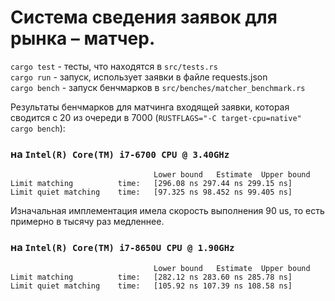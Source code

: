 # Система сведения заявок для рынка – матчер.

`cargo test` - тесты, что находятся в `src/tests.rs`  
`cargo run` - запуск, использует заявки в файле requests.json  
`cargo bench` - запуск бенчмарков в `src/benches/matcher_benchmark.rs`

Результаты бенчмарков для матчинга входящей заявки, которая сводится с 20 из очереди в 7000  (`RUSTFLAGS="-C target-cpu=native" cargo bench`):

### на `Intel(R) Core(TM) i7-6700 CPU @ 3.40GHz`

```
                                Lower bound   Estimate  Upper bound
Limit matching          time:   [296.08 ns 297.44 ns 299.15 ns]
Limit quiet matching    time:   [97.325 ns 98.452 ns 99.405 ns]
```

Изначальная имплементация имела скорость выполнения 90 us, то есть примерно в тысячу раз медленнее.

### на `Intel(R) Core(TM) i7-8650U CPU @ 1.90GHz`

```
                                Lower bound   Estimate  Upper bound
Limit matching          time:   [282.12 ns 283.60 ns 285.78 ns]
Limit quiet matching    time:   [105.92 ns 107.39 ns 108.58 ns]
```
